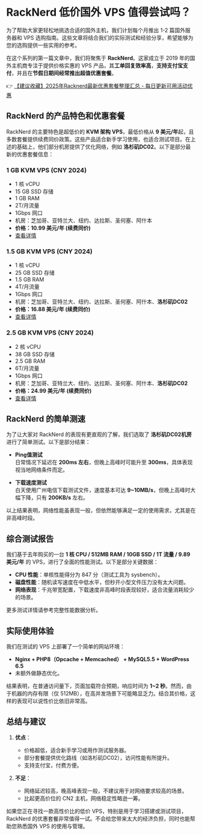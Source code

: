 # RackNerd 低价国外 VPS 值得尝试吗？

为了帮助大家更轻松地挑选合适的国外主机，我们计划每个月推出 1-2 篇国外服务器和 VPS 选购指南。这些文章将结合我们的实际测试和经验分享，希望能够为您的选购提供一些实用的参考。

在这个系列的第一篇文章中，我们将聚焦于 **RackNerd**。这家成立于 2019 年的国外主机商专注于提供价格实惠的 VPS 产品，其**工单回复效率高**，**支持支付宝支付**，并且在**节假日期间经常推出超值优惠套餐**。

👉 [【建议收藏】2025年Racknerd最新优惠套餐整理汇总 - 每日更新可用活动优惠](https://bit.ly/Rack_Nerd)

## RackNerd 的产品特色和优惠套餐

RackNerd 的主要特色是超低价的 **KVM 架构 VPS**，最低价格从 **9 美元/年**起，且多数套餐提供续费同价政策。这些产品适合新手学习使用，也适合测试项目。在上述的基础上，他们部分机房提供了优化网络，例如 **洛杉矶DC02**。以下是部分最新的优惠套餐信息：

### 1 GB KVM VPS (CNY 2024)
- 1 核 vCPU  
- 15 GB SSD 存储  
- 1 GB RAM  
- 2T/月流量  
- 1Gbps 网口  
- 机房：芝加哥、亚特兰大、纽约、达拉斯、圣何塞、阿什本  
- **价格：10.99 美元/年 (续费同价)**  
- [查看详情](https://bit.ly/Rack_Nerd)

### 1.5 GB KVM VPS (CNY 2024)
- 1 核 vCPU  
- 25 GB SSD 存储  
- 1.5 GB RAM  
- 4T/月流量  
- 1Gbps 网口  
- 机房：芝加哥、亚特兰大、纽约、达拉斯、圣何塞、阿什本、**洛杉矶DC02**  
- **价格：16.88 美元/年 (续费同价)**  
- [查看详情](https://bit.ly/Rack_Nerd)

### 2.5 GB KVM VPS (CNY 2024)
- 2 核 vCPU  
- 38 GB SSD 存储  
- 2.5 GB RAM  
- 6T/月流量  
- 1Gbps 网口  
- 机房：芝加哥、亚特兰大、纽约、达拉斯、圣何塞、阿什本、**洛杉矶DC02**  
- **价格：24.99 美元/年 (续费同价)**  
- [查看详情](https://bit.ly/Rack_Nerd)

## RackNerd 的简单测速

为了让大家对 RackNerd 的表现有更直观的了解，我们选取了 **洛杉矶DC02机房**进行了简单测试。以下是部分结果：

- **Ping值测试**  
  日常情况下延迟在 **200ms 左右**，但晚上高峰时可能升至 **300ms**，具体表现视当地网络条件而定。

- **下载速度测试**  
  白天使用广州电信下载测试文件，速度基本可达 **9~10MB/s**，但晚上高峰时大幅下降，只有 **200KB/s** 左右。

以上结果表明，网络性能虽表现一般，但依然能够满足一定的使用需求，尤其是在非高峰时段。

## 综合测试报告

我们基于去年购买的一台 **1 核 CPU / 512MB RAM / 10GB SSD / 1T 流量 / 9.89 美元/年** 的 VPS，进行了全面的性能测试。以下是部分关键数据：

- **CPU 性能**：单核性能得分为 847 分（测试工具为 sysbench）。  
- **磁盘性能**：随机读写速度在中低水平，但秒开小型文件压力没有太大问题。  
- **网络表现**：千兆带宽配置，下载速度非高峰时段表现较好，适合流量消耗较少的场景。

更多测试详情请参考完整性能数据分析。

## 实际使用体验

我们在测试的 VPS 上部署了一个简单的网站环境：  
- **Nginx + PHP8（Opcache + Memcached） + MySQL5.5 + WordPress 6.5**  
- 未额外做静态优化。  

结果表明，在普通访问量下，页面加载符合预期，响应时间为 **1~2 秒**。然而，由于机器的内存有限（仅 512MB），在高并发场景下可能略显乏力。结合其价格，这样的表现可以说性价比依旧非常高。

## 总结与建议

1. **优点**：  
   - 价格超低，适合新手学习或用作测试服务器。  
   - 部分套餐提供优化路线（如洛杉矶DC02），访问性能有所提升。  
   - 支持支付宝，付费方便。

2. **不足**：  
   - 网络延迟较高，晚高峰表现一般，不建议用于对网络要求较高的场景。  
   - 比起更高价位的 CN2 主机，网络稳定性略逊一筹。

如果您正在寻找一款高性价比的低价 VPS，特别是用于学习搭建或测试项目，RackNerd 的优惠套餐非常值得一试。不会给您带来太大的经济负担，同时也能帮助您熟悉国外 VPS 的使用与管理。